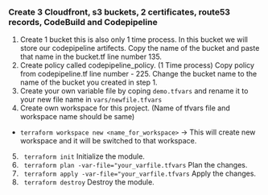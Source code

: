 ### Create 3 Cloudfront, s3 buckets, 2 certificates, route53 records, CodeBuild and Codepipeline

1. Create 1 bucket this is also only 1 time process. In this bucket we will store our codepipeline artifects. Copy the name of the bucket and paste that name in the bucket.tf line number 135.
2. Create policy called codepipeline_policy. (1 Time process) Copy policy from codepipeline.tf line number - 225. Change the bucket name to the name of the bucket you created in step 1.
3. Create your own variable file by coping `demo.tfvars` and rename it to your new file name in `vars/newfile.tfvars`  
4. Create own workspace for this project. (Name of tfvars file and workspace name should be same)  
- `terraform workspace new <name_for_workspace>` -> This will create new workspace and it will be switched to that workspace.
5. ``` terraform init``` Initialize the module.
6. ``` terraform plan -var-file="your_varfile.tfvars``` Plan the changes.
7. ``` terraform apply -var-file="your_varfile.tfvars``` Apply the changes.
8. ``` terraform destroy``` Destroy the module.